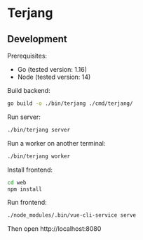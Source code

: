 # Terjang

## Development

Prerequisites:
- Go (tested version: 1.16)
- Node (tested version: 14)

Build backend:

```bash
go build -o ./bin/terjang ./cmd/terjang/
```

Run server:

```bash
./bin/terjang server
```

Run a worker on another terminal:

```bash
./bin/terjang worker
```

Install frontend:

```bash
cd web
npm install
```

Run frontend:

```bash
./node_modules/.bin/vue-cli-service serve
```

Then open http://localhost:8080


